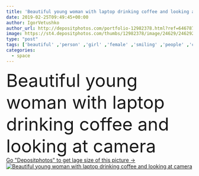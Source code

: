 ```yaml
---
title: 'Beautiful young woman with laptop drinking coffee and looking at camera'
date: 2019-02-25T09:49:45+00:00
author: IgorVetushko
author_url: http://depositphotos.com/portfolio-12982378.html?ref=64678756
image: https://st4.depositphotos.com/thumbs/12982378/image/24629/246292714/api_thumb_450.jpg?forcejpeg=true
type: "post"
tags: ['beautiful' ,'person' ,'girl' ,'female' ,'smiling' ,'people' ,'caucasian' ,'connection' ,'caffeine' ,'drink' ,'home' ,'beverage' ,'woman' ,'communication' ,'wireless' ,'laptop' ,'indoors' ,'using' ,'attractive' ,'gadget' ,'networking' ,'blogger' ,'blogging' ,'freelance' ,'freelancer' ,'teleworking' ,'teleworker' ,'copy space' ,'selective focus' ,'coffee cup' ,'coffee break' ,'home office' ,'young adult' ,'digital device' ,'remote work' ]
categories: 
  - space
---
```

<div aling="center">
            <font size="60"> Beautiful young woman with laptop drinking coffee and looking at camera</font>   
</div>
<div>
    <a href='https://depositphotos.com/246292714/stock-photo-beautiful-young-woman-laptop-drinking.html?ref=64678756' target=_blank > Go "Depositphotos" to get lage size of this picture ->
        <img href='https://depositphotos.com/246292714/stock-photo-beautiful-young-woman-laptop-drinking.html?ref=64678756' src='https://st4.depositphotos.com/12982378/24629/i/950/depositphotos_246292714-stock-photo-beautiful-young-woman-laptop-drinking.jpg?forcejpeg=true' alt='Beautiful young woman with laptop drinking coffee and looking at camera' >
    </a>
</div>
